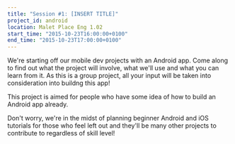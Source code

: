 ```yaml
---
title: "Session #1: [INSERT TITLE]"
project_id: android
location: Malet Place Eng 1.02
start_time: "2015-10-23T16:00:00+0100"
end_time: "2015-10-23T17:00:00+0100"
---
```


We're starting off our mobile dev projects with an Android app. Come along to find out what the project will involve, what we'll use and what you can learn from it. As this is a group project, all your input will be taken into consideration into buildng this app!

This project is aimed for people who have some idea of how to build an Android app already.

Don't worry, we're in the midst of planning beginner Android and iOS tutorials for those who feel left out and they'll be many other projects to contribute to regardless of skill level!
